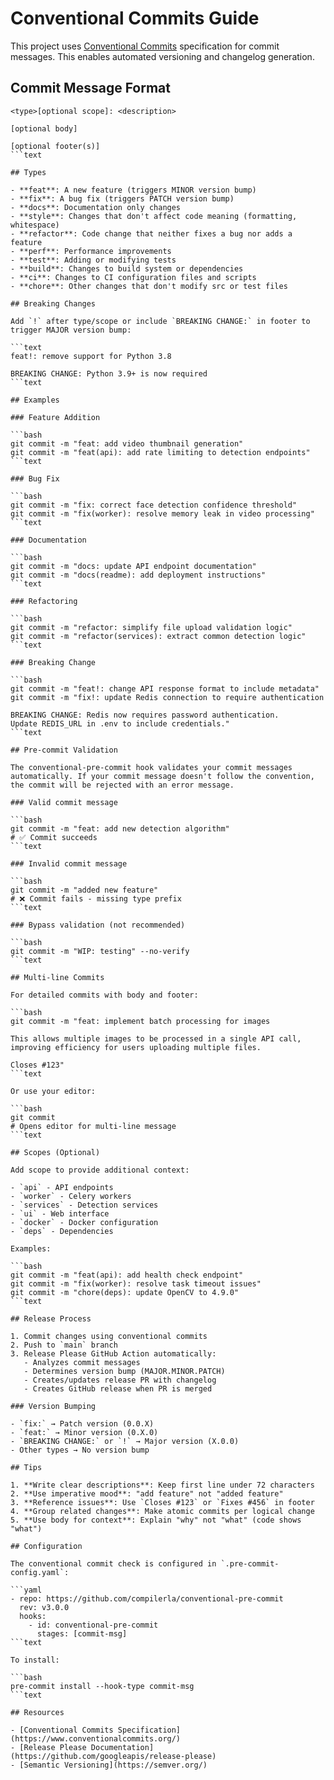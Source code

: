 # Conventional Commits Guide

This project uses [Conventional Commits](https://www.conventionalcommits.org/) specification for commit messages. This enables automated versioning and changelog generation.

## Commit Message Format

```text
<type>[optional scope]: <description>

[optional body]

[optional footer(s)]
```text

## Types

- **feat**: A new feature (triggers MINOR version bump)
- **fix**: A bug fix (triggers PATCH version bump)
- **docs**: Documentation only changes
- **style**: Changes that don't affect code meaning (formatting, whitespace)
- **refactor**: Code change that neither fixes a bug nor adds a feature
- **perf**: Performance improvements
- **test**: Adding or modifying tests
- **build**: Changes to build system or dependencies
- **ci**: Changes to CI configuration files and scripts
- **chore**: Other changes that don't modify src or test files

## Breaking Changes

Add `!` after type/scope or include `BREAKING CHANGE:` in footer to trigger MAJOR version bump:

```text
feat!: remove support for Python 3.8

BREAKING CHANGE: Python 3.9+ is now required
```text

## Examples

### Feature Addition

```bash
git commit -m "feat: add video thumbnail generation"
git commit -m "feat(api): add rate limiting to detection endpoints"
```text

### Bug Fix

```bash
git commit -m "fix: correct face detection confidence threshold"
git commit -m "fix(worker): resolve memory leak in video processing"
```text

### Documentation

```bash
git commit -m "docs: update API endpoint documentation"
git commit -m "docs(readme): add deployment instructions"
```text

### Refactoring

```bash
git commit -m "refactor: simplify file upload validation logic"
git commit -m "refactor(services): extract common detection logic"
```text

### Breaking Change

```bash
git commit -m "feat!: change API response format to include metadata"
git commit -m "fix!: update Redis connection to require authentication

BREAKING CHANGE: Redis now requires password authentication.
Update REDIS_URL in .env to include credentials."
```text

## Pre-commit Validation

The conventional-pre-commit hook validates your commit messages automatically. If your commit message doesn't follow the convention, the commit will be rejected with an error message.

### Valid commit message

```bash
git commit -m "feat: add new detection algorithm"
# ✅ Commit succeeds
```text

### Invalid commit message

```bash
git commit -m "added new feature"
# ❌ Commit fails - missing type prefix
```text

### Bypass validation (not recommended)

```bash
git commit -m "WIP: testing" --no-verify
```text

## Multi-line Commits

For detailed commits with body and footer:

```bash
git commit -m "feat: implement batch processing for images

This allows multiple images to be processed in a single API call,
improving efficiency for users uploading multiple files.

Closes #123"
```text

Or use your editor:

```bash
git commit
# Opens editor for multi-line message
```text

## Scopes (Optional)

Add scope to provide additional context:

- `api` - API endpoints
- `worker` - Celery workers
- `services` - Detection services
- `ui` - Web interface
- `docker` - Docker configuration
- `deps` - Dependencies

Examples:

```bash
git commit -m "feat(api): add health check endpoint"
git commit -m "fix(worker): resolve task timeout issues"
git commit -m "chore(deps): update OpenCV to 4.9.0"
```text

## Release Process

1. Commit changes using conventional commits
2. Push to `main` branch
3. Release Please GitHub Action automatically:
   - Analyzes commit messages
   - Determines version bump (MAJOR.MINOR.PATCH)
   - Creates/updates release PR with changelog
   - Creates GitHub release when PR is merged

### Version Bumping

- `fix:` → Patch version (0.0.X)
- `feat:` → Minor version (0.X.0)
- `BREAKING CHANGE:` or `!` → Major version (X.0.0)
- Other types → No version bump

## Tips

1. **Write clear descriptions**: Keep first line under 72 characters
2. **Use imperative mood**: "add feature" not "added feature"
3. **Reference issues**: Use `Closes #123` or `Fixes #456` in footer
4. **Group related changes**: Make atomic commits per logical change
5. **Use body for context**: Explain "why" not "what" (code shows "what")

## Configuration

The conventional commit check is configured in `.pre-commit-config.yaml`:

```yaml
- repo: https://github.com/compilerla/conventional-pre-commit
  rev: v3.0.0
  hooks:
    - id: conventional-pre-commit
      stages: [commit-msg]
```text

To install:

```bash
pre-commit install --hook-type commit-msg
```text

## Resources

- [Conventional Commits Specification](https://www.conventionalcommits.org/)
- [Release Please Documentation](https://github.com/googleapis/release-please)
- [Semantic Versioning](https://semver.org/)
